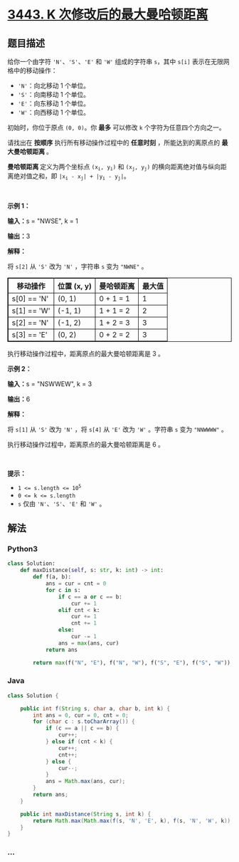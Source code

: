# [3443. K 次修改后的最大曼哈顿距离](https://leetcode.cn/problems/maximum-manhattan-distance-after-k-changes)

## 题目描述

<!-- 这里写题目描述 -->

<p>给你一个由字符 <code>'N'</code>、<code>'S'</code>、<code>'E'</code> 和 <code>'W'</code> 组成的字符串 <code>s</code>，其中 <code>s[i]</code> 表示在无限网格中的移动操作：</p>

<ul>
	<li><code>'N'</code>：向北移动 1 个单位。</li>
	<li><code>'S'</code>：向南移动 1 个单位。</li>
	<li><code>'E'</code>：向东移动 1 个单位。</li>
	<li><code>'W'</code>：向西移动 1 个单位。</li>
</ul>

<p>初始时，你位于原点 <code>(0, 0)</code>。你 <strong>最多</strong> 可以修改 <code>k</code> 个字符为任意四个方向之一。</p>

<p>请找出在 <strong>按顺序</strong> 执行所有移动操作过程中的 <strong>任意时刻</strong> ，所能达到的离原点的&nbsp;<strong>最大曼哈顿距离&nbsp;</strong>。</p>

<p><strong>曼哈顿距离&nbsp;</strong>定义为两个坐标点 <code>(x<sub>i</sub>, y<sub>i</sub>)</code> 和 <code>(x<sub>j</sub>, y<sub>j</sub>)</code> 的横向距离绝对值与纵向距离绝对值之和，即 <code>|x<sub>i</sub> - x<sub>j</sub>| + |y<sub>i</sub> - y<sub>j</sub>|</code>。</p>

<p>&nbsp;</p>

<p><b>示例 1：</b></p>

<div class="example-block">
<p><span class="example-io"><b>输入：</b>s = "NWSE", k = 1</span></p>

<p><span class="example-io"><b>输出：</b>3</span></p>

<p><b>解释：</b></p>

<p>将&nbsp;<code>s[2]</code>&nbsp;从&nbsp;<code>'S'</code>&nbsp;改为&nbsp;<code>'N'</code> ，字符串&nbsp;<code>s</code>&nbsp;变为&nbsp;<code>"NWNE"</code> 。</p>

<table style="border: 1px solid black;">
	<thead>
		<tr>
			<th style="border: 1px solid black;">移动操作</th>
			<th style="border: 1px solid black;">位置 (x, y)</th>
			<th style="border: 1px solid black;">曼哈顿距离</th>
			<th style="border: 1px solid black;">最大值</th>
		</tr>
	</thead>
	<tbody>
		<tr>
			<td style="border: 1px solid black;">s[0] == 'N'</td>
			<td style="border: 1px solid black;">(0, 1)</td>
			<td style="border: 1px solid black;">0 + 1 = 1</td>
			<td style="border: 1px solid black;">1</td>
		</tr>
		<tr>
			<td style="border: 1px solid black;">s[1] == 'W'</td>
			<td style="border: 1px solid black;">(-1, 1)</td>
			<td style="border: 1px solid black;">1 + 1 = 2</td>
			<td style="border: 1px solid black;">2</td>
		</tr>
		<tr>
			<td style="border: 1px solid black;">s[2] == 'N'</td>
			<td style="border: 1px solid black;">(-1, 2)</td>
			<td style="border: 1px solid black;">1 + 2 = 3</td>
			<td style="border: 1px solid black;">3</td>
		</tr>
		<tr>
			<td style="border: 1px solid black;">s[3] == 'E'</td>
			<td style="border: 1px solid black;">(0, 2)</td>
			<td style="border: 1px solid black;">0 + 2 = 2</td>
			<td style="border: 1px solid black;">3</td>
		</tr>
	</tbody>
</table>

<p>执行移动操作过程中，距离原点的最大曼哈顿距离是 3 。</p>
</div>

<p><b>示例 2：</b></p>

<div class="example-block">
<p><span class="example-io"><b>输入：</b>s = "NSWWEW", k = 3</span></p>

<p><span class="example-io"><b>输出：</b>6</span></p>

<p><b>解释：</b></p>

<p>将&nbsp;<code>s[1]</code>&nbsp;从&nbsp;<code>'S'</code>&nbsp;改为&nbsp;<code>'N'</code> ，将&nbsp;<code>s[4]</code>&nbsp;从&nbsp;<code>'E'</code>&nbsp;改为&nbsp;<code>'W'</code> 。字符串&nbsp;<code>s</code>&nbsp;变为&nbsp;<code>"NNWWWW"</code>&nbsp;。</p>

<p>执行移动操作过程中，距离原点的最大曼哈顿距离是 6&nbsp;。</p>
</div>

<p>&nbsp;</p>

<p><b>提示：</b></p>

<ul>
	<li><code>1 &lt;= s.length &lt;= 10<sup>5</sup></code></li>
	<li><code>0 &lt;= k &lt;= s.length</code></li>
	<li><code>s</code>&nbsp;仅由&nbsp;<code>'N'</code>、<code>'S'</code>、<code>'E'</code>&nbsp;和&nbsp;<code>'W'</code> 。</li>
</ul>


## 解法

<!-- 这里可写通用的实现逻辑 -->

<!-- tabs:start -->

### **Python3**

<!-- 这里可写当前语言的特殊实现逻辑 -->

```python
class Solution:
    def maxDistance(self, s: str, k: int) -> int:
        def f(a, b):
            ans = cur = cnt = 0
            for c in s:
                if c == a or c == b:
                    cur += 1
                elif cnt < k:
                    cur += 1
                    cnt += 1
                else:
                    cur -= 1
                ans = max(ans, cur)
            return ans

        return max(f("N", "E"), f("N", "W"), f("S", "E"), f("S", "W"))
```

### **Java**

<!-- 这里可写当前语言的特殊实现逻辑 -->

```java
class Solution {

    public int f(String s, char a, char b, int k) {
        int ans = 0, cur = 0, cnt = 0;
        for (char c : s.toCharArray()) {
            if (c == a || c == b) {
                cur++;
            } else if (cnt < k) {
                cur++;
                cnt++;
            } else {
                cur--;
            }
            ans = Math.max(ans, cur);
        }
        return ans;
    }

    public int maxDistance(String s, int k) {
        return Math.max(Math.max(f(s, 'N', 'E', k), f(s, 'N', 'W', k)), Math.max(f(s, 'S', 'E', k), f(s, 'S', 'W', k)));
    }
}
```

### **...**

```

```

<!-- tabs:end -->
